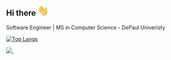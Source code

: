 ## Hi there <img src="https://raw.githubusercontent.com/anmolraibhandare/anmolraibhandare/master/wave.gif" width="30px">
        
Software Engineer | MS in Computer Science - DePaul Univeristy 

[![Top Langs](https://github-readme-stats.vercel.app/api/top-langs/?username=anmolraibhandare&hide=jupyter%20notebook&layout=compact)](https://github.com/anmolraibhandare/github-readme-stats)

<p align='left'> 
  <a href="https://www.linkedin.com/in/anmolraibhandare/">
    <img src="https://img.shields.io/badge/linkedin-%230077B5.svg?&style=for-the-badge&logo=linkedin&logoColor=white" />
  </a>&nbsp;&nbsp;
</p>
